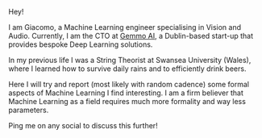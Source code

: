 Hey!

I am Giacomo, a Machine Learning engineer specialising in Vision and Audio. Currently, I am the CTO at [Gemmo AI](https://gemmo.ai/), a Dublin-based start-up that provides bespoke Deep Learning solutions. 

In my previous life I was a String Theorist at Swansea University (Wales), where I learned how to survive daily rains and to efficiently drink beers. 

Here I will try and report (most likely with random cadence) some formal aspects of Machine Learning I find interesting. I am a firm believer that Machine Learning as a field requires much more formality and way less parameters.

Ping me on any social to discuss this further!